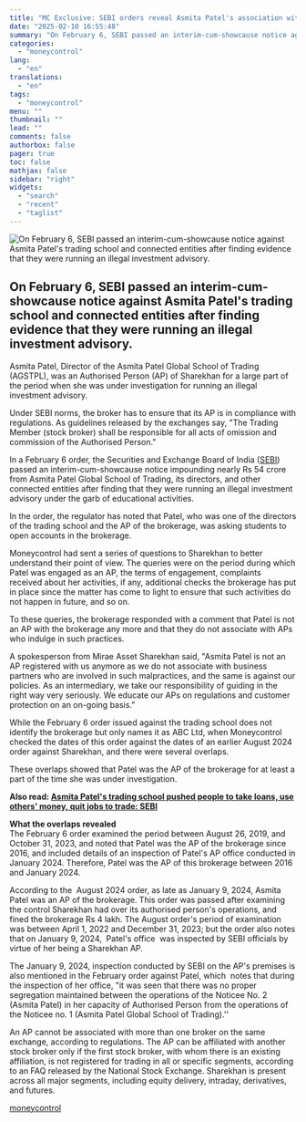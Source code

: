 ```yaml
---
title: "MC Exclusive: SEBI orders reveal Asmita Patel's association with Sharekhan"
date: "2025-02-10 16:55:48"
summary: "On February 6, SEBI passed an interim-cum-showcause notice against Asmita Patel's trading school and connected entities after finding evidence that they were running an illegal investment advisory. Asmita Patel, Director of the Asmita Patel Global School of Trading (AGSTPL), was an Authorised Person (AP) of Sharekhan for a large part..."
categories:
  - "moneycontrol"
lang:
  - "en"
translations:
  - "en"
tags:
  - "moneycontrol"
menu: ""
thumbnail: ""
lead: ""
comments: false
authorbox: false
pager: true
toc: false
mathjax: false
sidebar: "right"
widgets:
  - "search"
  - "recent"
  - "taglist"
---
```


![On February 6, SEBI passed an interim-cum-showcause notice against Asmita Patel's trading school and connected entities after finding evidence that they were running an illegal investment advisory.](//stat1.moneycontrol.com/mcnews//images/grey_bg.gif "On February 6, SEBI passed an interim-cum-showcause notice against Asmita Patel's trading school and connected entities after finding evidence that they were running an illegal investment advisory.")

On February 6, SEBI passed an interim-cum-showcause notice against Asmita Patel's trading school and connected entities after finding evidence that they were running an illegal investment advisory.
-----------------------------------------------------------------------------------------------------------------------------------------------------------------------------------------------------

 
  

Asmita Patel, Director of the Asmita Patel Global School of Trading (AGSTPL), was an Authorised Person (AP) of Sharekhan for a large part of the period when she was under investigation for running an illegal investment advisory.

Under SEBI norms, the broker has to ensure that its AP is in compliance with regulations. As guidelines released by the exchanges say, "The Trading Member (stock broker) shall be responsible for all acts of omission and commission of the Authorised Person."

In a February 6 order, the Securities and Exchange Board of India ([SEBI](https://www.moneycontrol.com/news/tags/sebi.html)) passed an interim-cum-showcause notice impounding nearly Rs 54 crore from Asmita Patel Global School of Trading, its directors, and other connected entities after finding that they were running an illegal investment advisory under the garb of educational activities.

In the order, the regulator has noted that Patel, who was one of the directors of the trading school and the AP of the brokerage, was asking students to open accounts in the brokerage.

Moneycontrol had sent a series of questions to Sharekhan to better understand their point of view. The queries were on the period during which Patel was engaged as an AP, the terms of engagement, complaints received about her activities, if any, additional checks the brokerage has put in place since the matter has come to light to ensure that such activities do not happen in future, and so on.

To these queries, the brokerage responded with a comment that Patel is not an AP with the brokerage any more and that they do not associate with APs who indulge in such practices.

A spokesperson from Mirae Asset Sharekhan said, "Asmita Patel is not an AP registered with us anymore as we do not associate with business partners who are involved in such malpractices, and the same is against our policies. As an intermediary, we take our responsibility of guiding in the right way very seriously. We educate our APs on regulations and customer protection on an on-going basis.”

While the February 6 order issued against the trading school does not identify the brokerage but only names it as ABC Ltd, when Moneycontrol checked the dates of this order against the dates of an earlier August 2024 order against Sharekhan, and there were several overlaps.

These overlaps showed that Patel was the AP of the brokerage for at least a part of the time she was under investigation.

**Also read: [Asmita Patel's trading school pushed people to take loans, use others' money, quit jobs to trade: SEBI](https://www.moneycontrol.com/news/business/markets/asmita-patel-s-trading-school-pushed-people-to-take-loans-use-others-money-quit-jobs-to-trade-sebi-12933869.html)**

**What the overlaps revealed**  
The February 6 order examined the period between August 26, 2019, and October 31, 2023, and noted that Patel was the AP of the brokerage since 2016, and included details of an inspection of Patel's AP office conducted in January 2024. Therefore, Patel was the AP of this brokerage between 2016 and January 2024.

According to the  August 2024 order, as late as January 9, 2024, Asmita Patel was an AP of the brokerage. This order was passed after examining the control Sharekhan had over its authorised person's operations, and fined the brokerage Rs 4 lakh. The August order's period of examination was between April 1, 2022 and December 31, 2023; but the order also notes that on January 9, 2024,  Patel's office  was inspected by SEBI officials by virtue of her being a Sharekhan AP.

The January 9, 2024, inspection conducted by SEBI on the AP's premises is also mentioned in the February order against Patel, which  notes that during the inspection of her office, "it was seen that there was no proper segregation maintained between the operations of the Noticee No. 2 (Asmita Patel) in her capacity of Authorised Person from the operations of the Noticee no. 1 (Asmita Patel Global School of Trading).''

An AP cannot be associated with more than one broker on the same exchange, according to regulations. The AP can be affiliated with another stock broker only if the first stock broker, with whom there is an existing affiliation, is not registered for trading in all or specific segments, according to an FAQ released by the National Stock Exchange. Sharekhan is present across all major segments, including equity delivery, intraday, derivatives, and futures.

[moneycontrol](https://www.moneycontrol.com/news/business/markets/mc-exclusive-sebi-orders-reveal-asmita-patel-s-association-with-sharekhan-12935710.html)
